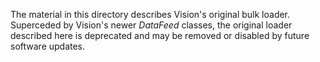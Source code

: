 The material in this directory describes Vision's original bulk loader.  Superceded by Vision's newer _DataFeed_ classes, the original loader described here is deprecated and may be removed or disabled by future software updates.
